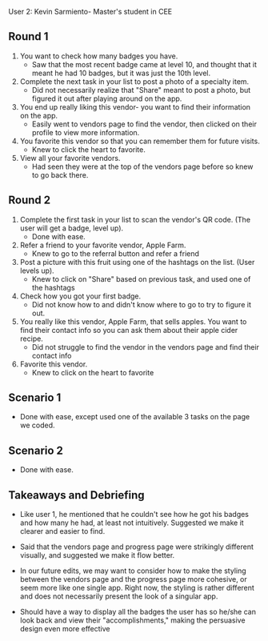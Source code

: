 User 2: Kevin Sarmiento- Master's student in CEE

## Round 1

1. You want to check how many badges you have.
    - Saw that the most recent badge came at level 10, and thought that it meant he had 10 badges, but it was just the 10th level. 
2. Complete the next task in your list to post a photo of a specialty item.
    - Did not necessarily realize that "Share" meant to post a photo, but figured it out after playing around on the app.
3. You end up really liking this vendor- you want to find their information on the app.
    - Easily went to vendors page to find the vendor, then clicked on their profile to view more information.
4. You favorite this vendor so that you can remember them for future visits.
    - Knew to click the heart to favorite.
5. View all your favorite vendors.
    - Had seen they were at the top of the vendors page before so knew to go back there.

## Round 2

1. Complete the first task in your list to scan the vendor's QR code. (The user will get a badge, level up). 
    - Done with ease.
2. Refer a friend to your favorite vendor, Apple Farm.
    - Knew to go to the referral button and refer a friend
3. Post a picture with this fruit using one of the hashtags on the list. (User levels up).
    - Knew to click on "Share" based on previous task, and used one of the hashtags
4. Check how you got your first badge.
    - Did not know how to and didn't know where to go to try to figure it out. 
5. You really like this vendor, Apple Farm, that sells apples. You want to find their contact info so you can ask them about their apple cider recipe.
    - Did not struggle to find the vendor in  the vendors page and find their contact info
6. Favorite this vendor. 
    - Knew to click on the heart to favorite

## Scenario 1
- Done with ease, except used one of the available 3 tasks on the page we coded.

## Scenario 2
- Done with ease.

## Takeaways and Debriefing
- Like user 1, he mentioned that he couldn't see how he got his badges and how many he had, at least not intuitively. Suggested we make it clearer and easier to find. 
- Said that the vendors page and progress page were strikingly different visually, and suggested we make it flow better.

- In our future edits, we may want to consider how to make the styling between the vendors page and the progress page more cohesive, or seem more like one single app. Right now, the styling is rather different and does not necessarily present the look of a singular app.
- Should have a way to display all the badges the user has so he/she can look back and view their "accomplishments," making the persuasive design even more effective 

